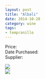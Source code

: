 ```yaml
---
layout: post
title: "Albali"
date: 2014-10-28
category: wine
tags:
- tempranillo 
---
```


Price:  
Date Purchased:  
Supplier:  

<div class="figure">
<img src="/images/wine/albali-1.jpg">
</div>

<div class="figure">
<img src="/images/wine/albali-2.jpg">
</div>
